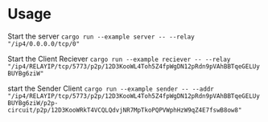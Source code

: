 

# Usage 

Start the server
```cargo run --example server -- --relay "/ip4/0.0.0.0/tcp/0"```

Start the Client Reciever
```cargo run --example reciever -- --relay "/ip4/RELAYIP/tcp/5773/p2p/12D3KooWL4Toh5Z4fpWgDN12pRdn9pVAhBBTqeGELUyBUYBg6ziW"```


start the Sender Client
```cargo run --example sender -- --addr "/ip4/RELAYIP/tcp/5773/p2p/12D3KooWL4Toh5Z4fpWgDN12pRdn9pVAhBBTqeGELUyBUYBg6ziW/p2p-circuit/p2p/12D3KooWRkT4VCQLQdvjNR7MpTkoPQPVWphHzW9qZ4E7fswB8ow8"```
